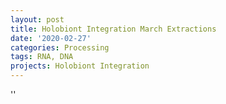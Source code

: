 ```yaml
---
layout: post
title: Holobiont Integration March Extractions
date: '2020-02-27'
categories: Processing
tags: RNA, DNA
projects: Holobiont Integration
---
```



''



